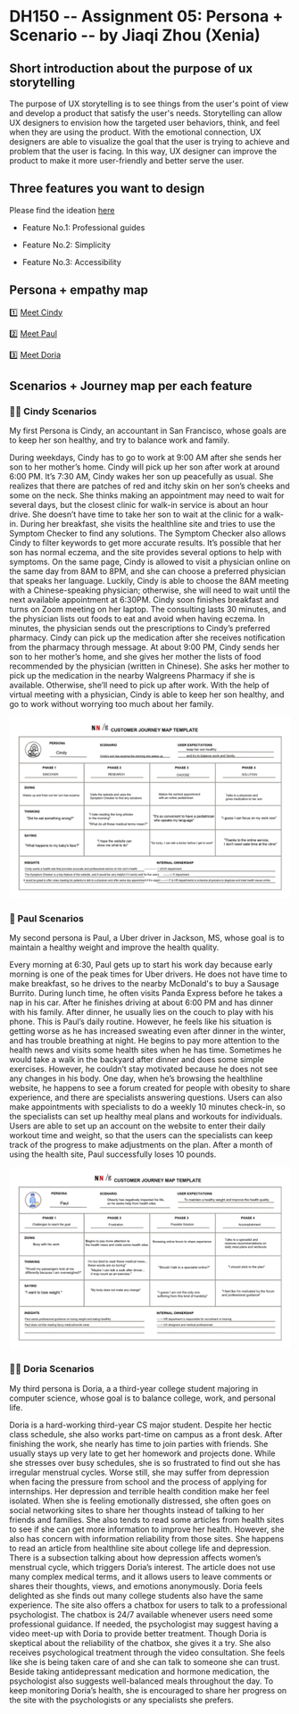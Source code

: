 # DH150 -- Assignment 05: Persona + Scenario -- by Jiaqi Zhou (Xenia)
## Short introduction about the purpose of ux storytelling
The purpose of UX storytelling is to see things from the user's point of view and develop a product that satisfy the user's needs. Storytelling can allow UX designers to envision how the targeted user behaviors, think, and feel when they are using the product. With the emotional connection, UX designers are able to visualize the goal that the user is trying to achieve and problem that the user is facing. In this way, UX designer can improve the product to make it more user-friendly and better serve the user.
## Three features you want to design
Please find the ideation [here](https://docs.google.com/presentation/d/1EOHQ3fBzFPPhH533_Ot0eIJY061KLFpW8B2a_G2PqIg/edit#slide=id.g842e6a93d4_0_0:)

- Feature No.1: Professional guides

- Feature No.2: Simplicity

- Feature No.3: Accessibility
## Persona + empathy map
:one: [Meet Cindy](https://projects.invisionapp.com/freehand/document/fG6nXn7tt)



:two: [Meet Paul](https://projects.invisionapp.com/freehand/document/GBpKXMNqY)




:three: [Meet Doria](https://projects.invisionapp.com/freehand/document/GBpKXMNqY)





## Scenarios + Journey map per each feature
### :woman_technologist: Cindy Scenarios
My first Persona is Cindy, an accountant in San Francisco, whose goals are to keep her son healthy, and try to balance work and family. 

During weekdays, Cindy has to go to work at 9:00 AM after she sends her son to her mother’s home. Cindy will pick up her son after work at around 6:00 PM. It’s 7:30 AM, Cindy wakes her son up peacefully as usual. She realizes that there are patches of red and itchy skin on her son’s cheeks and some on the neck. She thinks making an appointment may need to wait for several days, but the closest clinic for walk-in service is about an hour drive. She doesn’t have time to take her son to wait at the clinic for a walk-in. During her breakfast, she visits the healthline site and tries to use the Symptom Checker to find any solutions. The Symptom Checker also allows Cindy to filter keywords to get more accurate results. It’s possible that her son has normal eczema, and the site provides several options to help with symptoms. On the same page, Cindy is allowed to visit a physician online on the same day from 8AM to 8PM, and she can choose a preferred physician that speaks her language. Luckily, Cindy is able to choose the 8AM meeting with a Chinese-speaking physician; otherwise, she will need to wait until the next available appointment at 6:30PM. Cindy soon finishes breakfast and turns on Zoom meeting on her laptop. The consulting lasts 30 minutes, and the physician lists out foods to eat and avoid when having eczema. In minutes, the physician sends out the prescriptions to Cindy’s preferred pharmacy. Cindy can pick up the medication after she receives notification from the pharmacy through message. At about 9:00 PM, Cindy sends her son to her mother’s home, and she gives her mother the lists of food recommended by the physician (written in Chinese). She asks her mother to pick up the medication in the nearby Walgreens Pharmacy if she is available. Otherwise, she’ll need to pick up after work. With the help of virtual meeting with a physician, Cindy is able to keep her son healthy, and go to work without worrying too much about her family. 

![](https://github.com/xenia1270/DH150/blob/master/Assignment%205/Cindy%20JM.jpg)



### :man: Paul Scenarios
My second persona is Paul, a Uber driver in Jackson, MS, whose goal is to maintain a healthy weight and improve the health quality.

Every morning at 6:30, Paul gets up to start his work day because early morning is one of the peak times for Uber drivers. He does not have time to make breakfast, so he drives to the nearby McDonald's to buy a Sausage Burrito. During lunch time, he often visits Panda Express before he takes a nap in his car. After he finishes driving at about 6:00 PM and has dinner with his family. After dinner, he usually lies on the couch to play with his phone. This is Paul’s daily routine. However, he feels like his situation is getting worse as he has increased sweating even after dinner in the winter, and has trouble breathing at night. He begins to pay more attention to the health news and visits some health sites when he has time. Sometimes he would take a walk in the backyard after dinner and does some simple exercises. However, he couldn’t stay motivated because he does not see any changes in his body. One day, when he’s browsing the healthline website, he happens to see a forum created for people with obesity to share experience, and there are specialists answering questions. Users can also make appointments with specialists to do a weekly 10 minutes check-in, so the specialists can set up healthy meal plans and workouts for individuals. Users are able to set up an account on the website to enter their daily workout time and weight, so that the users can the specialists can keep track of the progress to make adjustments on the plan. After a month of using the health site, Paul successfully loses 10 pounds. 

![Paul JM](https://github.com/xenia1270/DH150/blob/master/Assignment%205/Paul%20JM_page-0001.jpg)

### :woman_student: Doria Scenarios
My third persona is Doria, a a third-year college student majoring in computer science, whose goal is to balance college, work, and personal life.

Doria is a hard-working third-year CS major student. Despite her hectic class schedule, she also works part-time on campus as a front desk. After finishing the work, she nearly has time to join parties with friends. She usually stays up very late to get her homework and projects done. While she stresses over busy schedules, she is so frustrated to find out she has irregular menstrual cycles. Worse still, she may suffer from depression when facing the pressure from school and the process of applying for internships. Her depression and terrible health condition make her feel isolated. When she is feeling emotionally distressed, she often goes on social networking sites to share her thoughts instead of talking to her friends and families. She also tends to read some articles from health sites to see if she can get more information to improve her health. However, she also has concern with information reliability from those sites. She happens to read an article from healthline site about college life and depression. There is a subsection talking about how depression affects women’s menstrual cycle, which triggers Doria’s interest. The article does not use many complex medical terms, and it allows users to leave comments or shares their thoughts, views, and emotions anonymously. Doria feels delighted as she finds out many college students also have the same experience. The site also offers a chatbox for users to talk to a professional psychologist. The chatbox is 24/7 available whenever users need some professional guidance. If needed, the psychologist may suggest having a video meet-up with Doria to provide better treatment. Though Doria is skeptical about the reliability of the chatbox, she gives it a try. She also receives  psychological treatment through the video consultation. She feels like she is being taken care of and she can talk to someone she can trust. Beside taking antidepressant medication and hormone medication, the psychologist also suggests well-balanced meals throughout the day. To keep monitoring Doria’s health, she is encouraged to share her progress on the site with the psychologists or any specialists she prefers.
